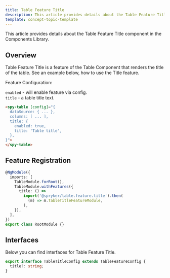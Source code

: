 ```yaml
---
title: Table Feature Title
description: This article provides details about the Table Feature Title component in the Components Library.
template: concept-topic-template
---
```


This article provides details about the Table Feature Title component in the Components Library.

## Overview

Table Feature Title is a feature of the Table Component that renders the title of the table.
See an example below, how to use the Title feature.

Feature Configuration:

`enabled` - will enable feature via config.  
`title` - a table title text.

```html
<spy-table [config]="{
  dataSource: { ... },
  columns: [ ... ],
  title: {
    enabled: true,
    title: 'Table title',
  },                                                                                           
}">
</spy-table>
```

## Feature Registration

```ts
@NgModule({
  imports: [
    TableModule.forRoot(),
    TableModule.withFeatures({
      title: () =>
        import('@spryker/table.feature.title').then(
          (m) => m.TableTitleFeatureModule,
        ),    
    }),
  ],
})
export class RootModule {}
```

## Interfaces

Below you can find interfaces for Table Feature Title.

```ts
export interface TableTitleConfig extends TableFeatureConfig {
  title?: string;
}
```
